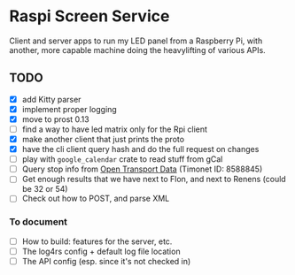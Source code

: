 # Raspi Screen Service

Client and server apps to run my LED panel from a Raspberry Pi, with another, more capable machine doing the heavylifting of various APIs.

## TODO

- [x] add Kitty parser
- [x] implement proper logging
- [x] move to prost 0.13
- [ ] find a way to have led matrix only for the Rpi client
- [x] make another client that just prints the proto
- [x] have the cli client query hash and do the full request on changes
- [ ] play with `google_calendar` crate to read stuff from gCal
- [ ] Query stop info from [Open Transport Data](https://opentransportdata.swiss/en/cookbook/open-journey-planner-ojp/) (Timonet ID: 8588845)
- [ ] Get enough results that we have next to Flon, and next to Renens (could be 32 or 54)
- [ ] Check out how to POST, and parse XML

### To document

- [ ] How to build: features for the server, etc.
- [ ] The log4rs config + default log file location
- [ ] The API config (esp. since it's not checked in)